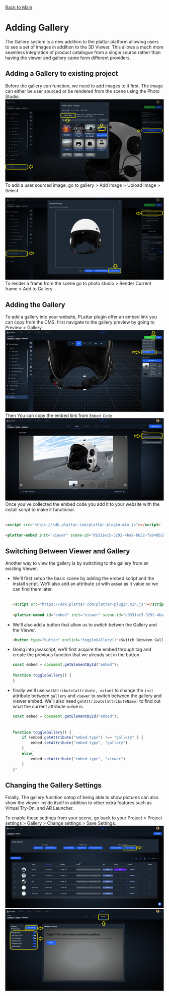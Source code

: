 [Back to Main](./)


# Adding Gallery

The Gallery system is a new addition to the plattar platform allowing users to see a set of images in addition to the 3D Viewer. This allows a much more seamless integration of product catalogue from a single source rather than having the viewer and gallery came form different providers.

## Adding a Gallery to existing project

Before the gallery can function, we need to add images to it first.
The image can either be user sourced or be rendered from the scene using the Photo Studio.
![gallery](../images/GalleryAddImage.png)
To add a user sourced image, go to gallery > Add Image >  Upload Image > Select

![gallery](../images/RenderCurrentFrame.png)
To render a frame from the scene go to photo studio > Render Current frame > Add to Gallery


## Adding the Gallery
To add a gallery into your website, PLattar plugin offer an embed link you can copy from the CMS.
first navigate to the gallery preview by going to Preview > Gallery
![alt text](../images/GalleryPreviewNav.png)
Then You can copy the embed link from `Embed Code`
![alt text](../images/GalleryEmbed.png)
Once you've collected the embed code you add it to your website with the install script to make it functional.
```html

<script src="https://sdk.plattar.com/plattar-plugin.min.js"></script>

<plattar-embed init="viewer" scene-id="d9331ec5-3292-4ba9-b632-fab49b29a9e8" embed-type="gallery"></plattar-embed>

```

## Switching Between Viewer and Gallery

Another way to view the gallery is by switching to the gallery from an existing Viewer.
- We'll first setup the basic scene by adding the embed script and the install script. We'll also add an attribute `id` with `embed` as it value so we can find them later.
    ```html

    <script src="https://sdk.plattar.com/plattar-plugin.min.js"></script>

    <plattar-embed id="embed" init="viewer" scene-id="d9331ec5-3292-4ba9-b632-fab49b29a9e8" embed-type="gallery"></plattar-embed>

    ```
- We'll also add a button that allow us to switch betwen the Gallery and the Viewer.
    ```html
    <button type="button" onclick="toggleGallery()">Switch Between Galllery and Viewer</button>
    ```
- Going into javascript, we'll first acquire the embed through tag and create the previous function that we already set in the button
    ```javascript
    const embed = document.getElementById("embed");

    function toggleGallery() {
    }
    ```
- finally we'll use `setAttribute(attribute, value)` to change the `init` attribute between `gallery` and `viewer` to switch between the gallery and viewer embed. We'll also need  `getAttribute(attributeName)` to find out what the current attribute value is.

    ```javascript
    const embed = document.getElementById("embed");


    function toggleGallery() {
        if (embed.getAttribute("embed-type") !== "gallery" ) {
            embed.setAttribute("embed-type", "gallery")
        }
        else{
            embed.setAttribute("embed-type", "viewer")
        }
    }"
    ```


## Changing the Gallery Settings
Finally, The gallery function ontop of being able to show pictures can also show the viewer inside itself in addition to other extra features such as Virtual Try-On, and AR Launcher.

To enable these settings from your scene, go back to your Project >  Project settings > Gallery > Change settings > Save Settings.
![alt text](../images/ProjectSettings.png)
![alt text](../images/GallerySettings.png)
